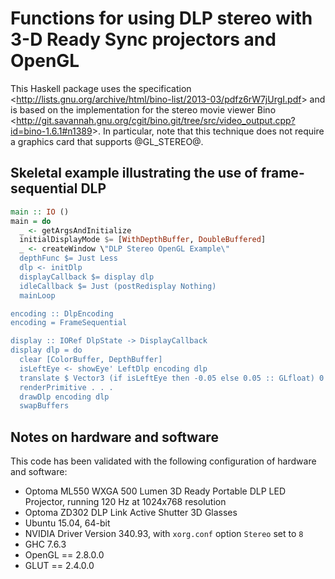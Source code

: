 Functions for using DLP stereo with 3-D Ready Sync projectors and OpenGL
========================================================================

This Haskell package uses the specification \<<http://lists.gnu.org/archive/html/bino-list/2013-03/pdfz6rW7jUrgI.pdf>\> and is based on the implementation for the stereo movie viewer Bino \<<http://git.savannah.gnu.org/cgit/bino.git/tree/src/video_output.cpp?id=bino-1.6.1#n1389>\>.  In particular, note that this technique does not require a graphics card that supports @GL_STEREO@.


Skeletal example illustrating the use of frame-sequential DLP
-------------------------------------------------------------

```haskell
main :: IO ()
main = do
  _ <- getArgsAndInitialize
  initialDisplayMode $= [WithDepthBuffer, DoubleBuffered]
  _ <- createWindow \"DLP Stereo OpenGL Example\"
  depthFunc $= Just Less 
  dlp <- initDlp                                                         -- Initialize the DLP state.
  displayCallback $= display dlp                                         -- The display callback needs the DLP state.
  idleCallback $= Just (postRedisplay Nothing)                           -- The idle callback must force redisplay for frame-sequential encoding.
  mainLoop

encoding :: DlpEncoding
encoding = FrameSequential                                               -- Frame-sequential encoding is usually easiest to code.

display :: IORef DlpState -> DisplayCallback
display dlp = do
  clear [ColorBuffer, DepthBuffer]
  isLeftEye <- showEye' LeftDlp encoding dlp                             -- Determine whether to draw the view for the left or right eye.
  translate $ Vector3 (if isLeftEye then -0.05 else 0.05 :: GLfloat) 0 0 -- Shift the view slightly, depending on for which eye to draw.
  renderPrimitive . . .                                                  -- All of the rendering actions go here.
  drawDlp encoding dlp                                                   -- Draw the colored DLP reference line just before swapping framebuffers.
  swapBuffers
```


Notes on hardware and software
------------------------------

This code has been validated with the following configuration of hardware and software:

*   Optoma ML550 WXGA 500 Lumen 3D Ready Portable DLP LED Projector, running 120 Hz at 1024x768 resolution
*   Optoma ZD302 DLP Link Active Shutter 3D Glasses
*   Ubuntu 15.04, 64-bit
*   NVIDIA Driver Version 340.93, with `xorg.conf` option `Stereo` set to `8`
*   GHC 7.6.3
*   OpenGL == 2.8.0.0
*   GLUT == 2.4.0.0
